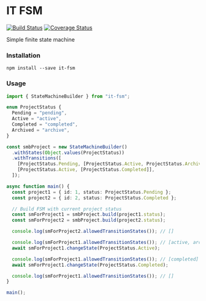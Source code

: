 # IT FSM

[![Build Status](https://travis-ci.com/icetemple/npm-it-fsm.svg?branch=master)](https://travis-ci.com/icetemple/npm-it-fsm)
[![Coverage Status](https://coveralls.io/repos/github/icetemple/npm-it-fsm/badge.svg?branch=master)](https://coveralls.io/github/icetemple/npm-it-fsm?branch=master)

Simple finite state machine

### Installation

`npm install --save it-fsm`

### Usage

```ts
import { StateMachineBuilder } from "it-fsm";

enum ProjectStatus {
  Pending = "pending",
  Active = "active",
  Completed = "completed",
  Archived = "archive",
}

const smbProject = new StateMachineBuilder()
  .withStates(Object.values(ProjectStatus))
  .withTransitions([
    [ProjectStatus.Pending, [ProjectStatus.Active, ProjectStatus.Archived]],
    [ProjectStatus.Active, [ProjectStatus.Completed]],
  ]);

async function main() {
  const project1 = { id: 1, status: ProjectStatus.Pending };
  const project2 = { id: 2, status: ProjectStatus.Completed };

  // Build FSM with current project status
  const smForProject1 = smbProject.build(project1.status);
  const smForProject2 = smbProject.build(project2.status);

  console.log(smForProject2.allowedTransitionStates()); // []

  console.log(smForProject1.allowedTransitionStates()); // [active, archived]
  await smForProject1.changeState(ProjectStatus.Active);

  console.log(smForProject1.allowedTransitionStates()); // [completed]
  await smForProject1.changeState(ProjectStatus.Completed);

  console.log(smForProject1.allowedTransitionStates()); // []
}

main();

```
